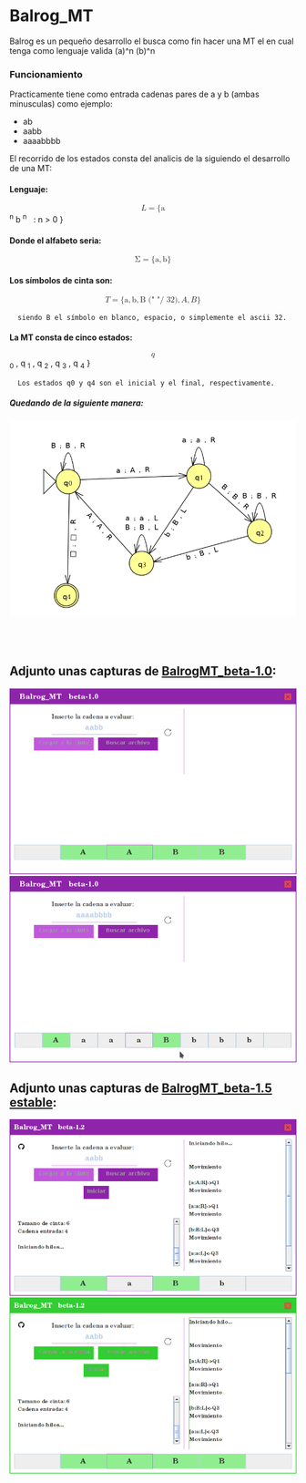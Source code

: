 # Balrog_MT
Balrog es un pequeño desarrollo el busca como fin hacer una MT el en cual tenga como lenguaje valida (a)^n (b)^n


### Funcionamiento
Practicamente tiene como entrada cadenas pares de a y b (ambas minusculas) como ejemplo:
  * ab
  * aabb
  * aaaabbbb
  
El recorrido de los estados consta del analicis de la siguiendo el desarrollo de una MT:

#### Lenguaje:<br>

  <math xmlns="http://www.w3.org/1998/Math/MathML" display="block">
    <mi>L</mi>
    <mo>=</mo>
    <mo fence="false" stretchy="false">{</mo>
    <msup>
      <mn>a</mn>
      <sup><mi>n</mi></sup>
    </msup>
    <msup>
      <mn>b</mn>
      <sup><mi>n</mi></sup>
    </msup>
    <mtext>&#xA0;</mtext>
    <mo>:</mo>
    <mi>n</mi>
    <mo>&gt;</mo>
    <mn>0</mn>
    <mo fence="false" stretchy="false">}</mo>
  </math>
  
  #### Donde el alfabeto seria:<br>
  
  <math xmlns="http://www.w3.org/1998/Math/MathML" display="block">
    <mi mathvariant="normal">&#x03A3;<!-- Σ --></mi>
    <mo>=</mo>
    <mo fence="false" stretchy="false">{</mo>
    <mn>a</mn>
    <mo>,</mo>
    <mn>b</mn>
    <mo fence="false" stretchy="false">}</mo>
  </math>
 
  #### Los símbolos de cinta son: <br>
  <math xmlns="http://www.w3.org/1998/Math/MathML" display="block">
    <mrow class="MJX-TeXAtom-ORD">
      <mi class="MJX-tex-caligraphic" mathvariant="script">T</mi>
    </mrow>
    <mo>=</mo>
    <mo fence="false" stretchy="false">{</mo>
    <mn>a</mn>
    <mo>,</mo>
    <mn>b</mn>
    <mo>,</mo>
    <mi>B (" "/ 32)</mi>
    <mo>,</mo>
    <mi>A</mi>
    <mo>,</mo>
    <mi>B</mi>
    <mo fence="false" stretchy="false">}</mo>
  </math>
  
``` text 
  siendo B el símbolo en blanco, espacio, o simplemente el ascii 32.
```  
  
#### La MT consta de cinco estados: <br>

<math xmlns="http://www.w3.org/1998/Math/MathML" display="block">
  { <msub>
    <mi>q</mi>
    <sub><mn>0</mn></sub>
  </msub>
  <mo>,</mo>
  <msub>
    <mi>q</mi>
    <sub><mn>1</mn></sub>
  </msub>
  <mo>,</mo>
  <msub>
    <mi>q</mi>
    <sub><mn>2</mn></sub>
  </msub>
  <mo>,</mo>
  <msub>
    <mi>q</mi>
    <sub><mn>3</mn></sub>
  </msub>
  <mo>,</mo>
  <msub>
    <mi>q</mi>
    <sub><mn>4</mn></sub>
  </msub> }
</math>

``` text 
  Los estados q0 y q4 son el inicial y el final, respectivamente.
```  

##### Quedando de la siguiente manera: 
<img src="https://github.com/boodahDEV/Balrog_MT/blob/master/bin/Screenshot_20191007_032900.png" > 

<br>
<br>
<br>
<br>

## Adjunto unas capturas de [BalrogMT_beta-1.0](https://github.com/boodahDEV/Balrog_MT/archive/BalrogMT_beta-1.0.zip):
<img src="https://github.com/boodahDEV/Balrog_MT/blob/master/bin/Screenshot_20191007_024617.png" > 
<img src="https://github.com/boodahDEV/Balrog_MT/blob/master/bin/Screenshot_20191007_024643.png" > 


## Adjunto unas capturas de [BalrogMT_beta-1.5 estable](https://github.com/boodahDEV/Balrog_MT/archive/BalrogMT_beta-1.5.zip):
<img src="https://raw.githubusercontent.com/boodahDEV/Balrog_MT/master/bin/Screenshot_20191008_173231.png?token=AIWRLPVQUPLZN2ZLLQLSLBC5TUIGG" > 
<img src="https://raw.githubusercontent.com/boodahDEV/Balrog_MT/master/bin/Screenshot_20191008_173242.png?token=AIWRLPQYPONQ4PEBS2DHRHS5TUIGQ" > 

